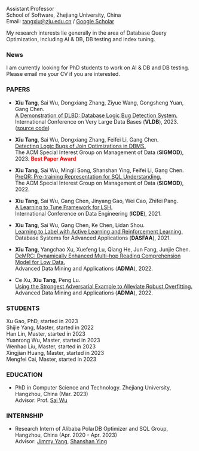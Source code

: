 Assistant Professor  
School of Software, Zhejiang University, China   
Email: tangxiu@zju.edu.cn / [Google Scholar](https://scholar.google.com/citations?hl=zh-CN&user=INkJByIAAAAJ)  

My research interests lie generally in the area of Database Query Optimization, including AI & DB, DB testing and index tuning.  

### News
I am currently looking for PhD students to work on AI & DB and DB testing. Please email me your CV if you are interested.

### PAPERS

- **Xiu Tang**, Sai Wu, Dongxiang Zhang, Ziyue Wang, Gongsheng Yuan, Gang Chen.  
  [A Demonstration of DLBD: Database Logic Bug Detection System.](https://www.vldb.org/pvldb/vol16/p3914-wu.pdf)  
  International Conference on Very Large Data Bases (**VLDB**), 2023. ([source code](https://github.com/xiutangzju/dlbd))    

- **Xiu Tang**, Sai Wu, Dongxiang Zhang, Feifei Li, Gang Chen.  
  [Detecting Logic Bugs of Join Optimizations in DBMS.](https://dl.acm.org/doi/10.1145/3588909)   
  The ACM Special Interest Group on Management of Data (**SIGMOD**), 2023. <font color=red><b> Best Paper Award </b></font>  

- **Xiu Tang**, Sai Wu, Mingli Song, Shanshan Ying, Feifei Li, Gang Chen.  
  [PreQR: Pre-training Representation for SQL Understanding.](https://dl.acm.org/doi/10.1145/3514221.3517878)  
  The ACM Special Interest Group on Management of Data (**SIGMOD**), 2022.  
  
- **Xiu Tang**, Sai Wu, Gang Chen, Jinyang Gao, Wei Cao, Zhifei Pang.  
  [A Learning to Tune Framework for LSH.](https://ieeexplore.ieee.org/document/9458776)  
  International Conference on Data Engineering (**ICDE**), 2021.  
  
- **Xiu Tang**, Sai Wu, Gang Chen, Ke Chen, Lidan Shou.  
  [Learning to Label with Active Learning and Reinforcement Learning.](https://link.springer.com/chapter/10.1007/978-3-030-73197-7_36)  
  Database Systems for Advanced Applications (**DASFAA**), 2021.  
  
- **Xiu Tang**, Yangchao Xu, Xuefeng Lu, Qiang He, Jun Fang, Junjie Chen.  
  [DeMRC: Dynamically Enhanced Multi-hop Reading Comprehension Model for Low Data.](https://link.springer.com/chapter/10.1007/978-3-031-22137-8_4)  
  Advanced Data Mining and Applications (**ADMA**), 2022.    
  
- Ce Xu, **Xiu Tang**, Peng Lu.    
  [Using the Strongest Adversarial Example to Alleviate Robust Overfitting.](https://link.springer.com/chapter/10.1007/978-3-031-22137-8_27)  
  Advanced Data Mining and Applications (**ADMA**), 2022.

### STUDENTS
Xu Gao, PhD, started in 2023     
Shijie Yang, Master, started in 2022    
Han Lin, Master, started in 2023  
Yuanrong Wu, Master, started in 2023  
Wenhao Liu, Master, started in 2023  
Xingjian Huang, Master, started in 2023  
Mengfei Cai, Master, started in 2023  

### EDUCATION

- PhD in Computer Science and Technology. Zhejiang University, Hangzhou, China (Mar. 2023)  
  Advisor: Prof. [Sai Wu](https://scholar.google.com/citations?hl=zh-CN&user=RMaqDKAAAAAJ)
  
### INTERNSHIP
- Research Intern of Alibaba PolarDB Optimizer and SQL Group, Hangzhou, China (Apr. 2020 - Apr. 2023)   
  Advisor: [Jimmy Yang](https://dblp.uni-trier.de/pid/295/3640.html), [Shanshan Ying](https://dblp.org/pid/80/9726.html)  

